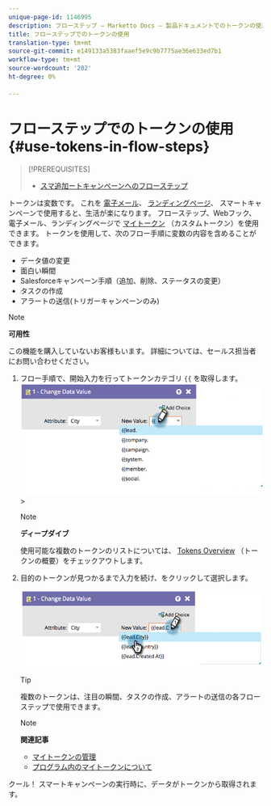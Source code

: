 ```yaml
---
unique-page-id: 1146995
description: フローステップ — Marketto Docs — 製品ドキュメントでのトークンの使用
title: フローステップでのトークンの使用
translation-type: tm+mt
source-git-commit: e149133a5383faaef5e9c9b7775ae36e633ed7b1
workflow-type: tm+mt
source-wordcount: '202'
ht-degree: 0%

---
```



# フローステップでのトークンの使用 {#use-tokens-in-flow-steps}

>[!PREREQUISITES]
>
>* [スマ追加ートキャンペーンへのフローステップ](add-a-flow-step-to-a-smart-campaign.md)


トークンは変数です。 これを [電子メール](https://docs.marketo.com/pages/viewpage.action?pageId=557076)、 [ランディングページ](https://docs.marketo.com/pages/viewpage.action?pageId=2359689)、 [](https://docs.marketo.com/display/DOCS/Smart+Lists+and+Lists) スマートキャンペーンで使用すると、生活が楽になります。 フローステップ、Webフック、電子メール、ランディングページで [マイトークン](../../../../product-docs/core-marketo-concepts/programs/tokens/understanding-my-tokens-in-a-program.md) （カスタムトークン）を使用できます。  トークンを使用して、次のフロー手順に変数の内容を含めることができます。

* データ値の変更
* 面白い瞬間
* Salesforceキャンペーン手順（追加、削除、ステータスの変更）
* タスクの作成
* アラートの送信(トリガーキャンペーンのみ)

>[!NOTE]
>
>**可用性**
>
>この機能を購入していないお客様もいます。 詳細については、セールス担当者にお問い合わせください。

1. フロー手順で、開始入力を行ってトークンカテゴリ `{{` を取得します。 ![](assets/image2014-9-22-14-3a3-3a17.png)>

   >[!NOTE]
   >
   >**ディープダイブ**
   >
   >使用可能な複数のトークンのリストについては、 [Tokens Overview](../../../../product-docs/demand-generation/landing-pages/personalizing-landing-pages/tokens-overview.md) （トークンの概要）をチェックアウトします。

1. 目的のトークンが見つかるまで入力を続け、をクリックして選択します。

   ![](assets/image2014-9-22-14-3a3-3a48.png)

   >[!TIP]
   >
   >複数のトークンは、注目の瞬間、タスクの作成、アラートの送信の各フローステップで使用できます。

   >[!NOTE]
   >
   >**関連記事**
   >
   >* [マイトークンの管理](../../../../product-docs/core-marketo-concepts/programs/tokens/managing-my-tokens.md)
   >* [プログラム内のマイトークンについて](../../../../product-docs/core-marketo-concepts/programs/tokens/understanding-my-tokens-in-a-program.md)


クール！ スマートキャンペーンの実行時に、データがトークンから取得されます。